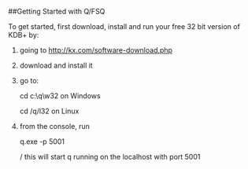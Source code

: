 ﻿##Getting Started with Q/FSQ

To get started, first download, install and run your free 32 bit version of KDB+ by:

1. going to http://kx.com/software-download.php

2. download and install it

3. go to:

    cd c:\q\w32         on Windows

    cd /q/l32           on Linux

4. from the console, run 

    q.exe -p 5001 

    / this will start q running on the localhost with port 5001
